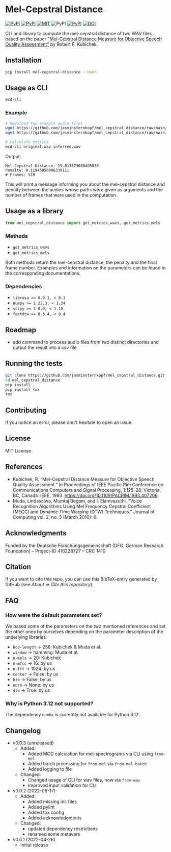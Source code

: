 # Mel-Cepstral Distance

[![PyPI](https://img.shields.io/pypi/v/mel-cepstral-distance.svg)](https://pypi.python.org/pypi/mel-cepstral-distance)
[![PyPI](https://img.shields.io/pypi/pyversions/mel-cepstral-distance.svg)](https://pypi.python.org/pypi/mel-cepstral-distance)
[![MIT](https://img.shields.io/github/license/jasminsternkopf/mel_cepstral_distance.svg)](https://github.com/jasminsternkopf/mel_cepstral_distance/blob/main/LICENSE)
![PyPI](https://img.shields.io/pypi/implementation/mel-cepstral-distance.svg)
[![PyPI](https://img.shields.io/github/commits-since/jasminsternkopf/mel_cepstral_distance/latest/main.svg)](https://github.com/jasminsternkopf/mel_cepstral_distance/compare/v0.0.2...main)
[![DOI](https://zenodo.org/badge/DOI/10.5281/zenodo.7044405.svg)](https://doi.org/10.5281/zenodo.7044405)

CLI and library to compute the mel-cepstral distance of two WAV files based on the paper ["Mel-Cepstral Distance Measure for Objective Speech Quality Assessment"](https://ieeexplore.ieee.org/document/407206) by Robert F. Kubichek.

## Installation

```sh
pip install mel-cepstral-distance --user
```

## Usage as CLI

```sh
mcd-cli
```

### Example

```sh
# Download two example audio files
wget https://github.com/jasminsternkopf/mel_cepstral_distance/raw/main/examples/similar_audios/original.wav
wget https://github.com/jasminsternkopf/mel_cepstral_distance/raw/main/examples/similar_audios/inferred.wav

# Calculate metrics
mcd-cli original.wav inferred.wav
```

Output:

```text
Mel-Cepstral Distance: 19.013673608495836
Penalty: 0.11946050096339111
# Frames: 519
```

This will print a message informing you about the mel-cepstral distance and penalty between the audios whose paths were given as arguments and the number of frames that were used in the computation.

## Usage as a library

```py
from mel_cepstral_distance import get_metrics_wavs, get_metrics_mels
```

### Methods

- `get_metrics_wavs`
- `get_metrics_mels`

Both methods return the mel-cepstral distance, the penalty and the final frame number. Examples and information on the parameters can be found in the corresponding documentations.

### Dependencies

- `librosa >= 0.9.1, < 0.1`
- `numpy >= 1.22.3, < 1.24`
- `scipy >= 1.8.0, < 1.10`
- `fastdtw >= 0.3.4, < 0.4`

## Roadmap

- add command to process audio files from two distinct directories and output the result into a csv file

## Running the tests

```sh
git clone https://github.com/jasminsternkopf/mel_cepstral_distance.git
cd mel_cepstral_distance
pip install .
pip install tox
tox
```

## Contributing

If you notice an error, please don't hesitate to open an issue.

## License

MIT License

## References

- Kubichek, R. “Mel-Cepstral Distance Measure for Objective Speech Quality Assessment.” In Proceedings of IEEE Pacific Rim Conference on Communications Computers and Signal Processing, 1:125–28. Victoria, BC, Canada: IEEE, 1993. https://doi.org/10.1109/PACRIM.1993.407206.
- Muda, Lindasalwa, Mumtaj Begam, and I. Elamvazuthi. “Voice Recognition Algorithms Using Mel Frequency Cepstral Coefficient (MFCC) and Dynamic Time Warping (DTW) Techniques.” Journal of Computing vol. 2, no. 3 (March 2010): 6.

## Acknowledgments

Funded by the Deutsche Forschungsgemeinschaft (DFG, German Research Foundation) – Project-ID 416228727 – CRC 1410

## Citation

If you want to cite this repo, you can use this BibTeX-entry generated by GitHub (see *About => Cite this repository*).

## FAQ

### How were the default parameters set?

We based some of the parameters on the two mentioned references and set the other ones by ourselves depending on the parameter description of the underlying libraries:

- `hop-length` -> 256: Kubichek & Muda et al.
- `window` -> hamming: Muda et al.
- `n-mels` -> 20: Kubichek
- `n-mfcc` -> 16: by us
- `n-fft` -> 1024: by us
- `center` -> False: by us
- `htk` -> False: by us
- `norm` -> None: by us
- `dtw` -> True: by us

### Why is Python 3.12 not supported?

The dependency `numba` is currently not available for Python 3.12.

## Changelog

- v0.0.3 (unreleased)
  - Added:
    - Added MCD calculation for mel-spectrograms via CLI using `from-mel`
    - Added batch processing for `from-mel` via `from-mel-batch`
    - Added logging to file
  - Changed:
    - Changed usage of CLI for wav files, now via `from-wav`
    - Improved input validation for CLI
- v0.0.2 (2022-08-17)
  - Added:
    - Added missing init files
    - Added pylint
    - Added tox config
    - Added acknowledgments
  - Changed:
    - updated dependency restrictions
    - renamed some metavars
- v0.0.1 (2022-04-26)
  - Initial release
